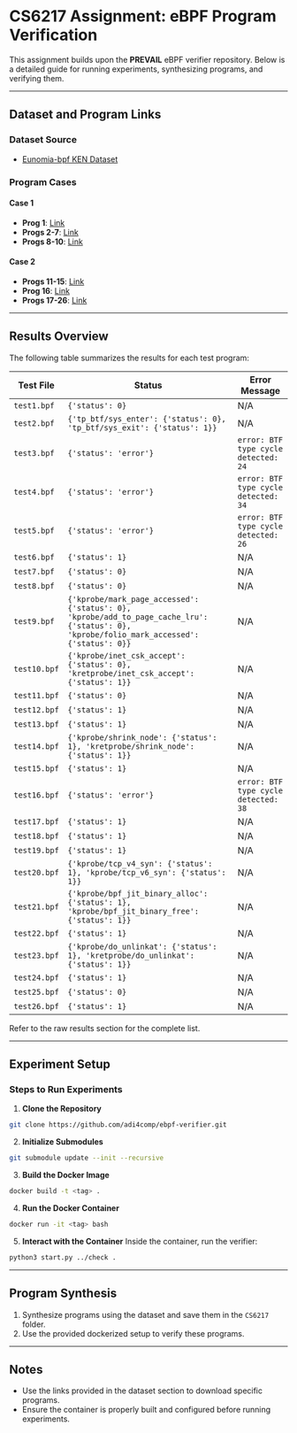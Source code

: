 # CS6217 Assignment: eBPF Program Verification

This assignment builds upon the **PREVAIL** eBPF verifier repository. Below is a detailed guide for running experiments, synthesizing programs, and verifying them.

---

## Dataset and Program Links

### Dataset Source
- [Eunomia-bpf KEN Dataset](https://github.com/eunomia-bpf/KEN/blob/main/dataset/libbpf/output.json)

### Program Cases

#### **Case 1**
- **Prog 1**: [Link](https://shareclaude.pages.dev/c/p5x3r3e34i31gxdf8lnpxfmi)  
- **Progs 2-7**: [Link](https://shareclaude.pages.dev/c/wjs0zw50r9cm69xh1y80uslp)  
- **Progs 8-10**: [Link](https://shareclaude.pages.dev/c/cp6xa813oelkdoa0yyai6b7z)  

#### **Case 2**
- **Progs 11-15**: [Link](https://shareclaude.pages.dev/c/uwuj9vx8at8of8z67o3nyseq)  
- **Prog 16**: [Link](https://shareclaude.pages.dev/c/y62xt2i9w5b7vn9kz69anrcj)  
- **Progs 17-26**: [Link](https://shareclaude.pages.dev/c/nnu6fq4dn0g8y5b9qam8m28n)  

---

## Results Overview

The following table summarizes the results for each test program:

| **Test File**   | **Status**                                                                 | **Error Message**                               |
|------------------|---------------------------------------------------------------------------|------------------------------------------------|
| `test1.bpf`      | `{'status': 0}`                                                          | N/A                                            |
| `test2.bpf`      | `{'tp_btf/sys_enter': {'status': 0}, 'tp_btf/sys_exit': {'status': 1}}`  | N/A                                            |
| `test3.bpf`      | `{'status': 'error'}`                                                   | `error: BTF type cycle detected: 24`          |
| `test4.bpf`      | `{'status': 'error'}`                                                   | `error: BTF type cycle detected: 34`          |
| `test5.bpf`      | `{'status': 'error'}`                                                   | `error: BTF type cycle detected: 26`          |
| `test6.bpf`      | `{'status': 1}`                                                         | N/A                                            |
| `test7.bpf`      | `{'status': 0}`                                                         | N/A                                            |
| `test8.bpf`      | `{'status': 0}`                                                         | N/A                                            |
| `test9.bpf`      | `{'kprobe/mark_page_accessed': {'status': 0}, 'kprobe/add_to_page_cache_lru': {'status': 0}, 'kprobe/folio_mark_accessed': {'status': 0}}` | N/A |
| `test10.bpf`     | `{'kprobe/inet_csk_accept': {'status': 0}, 'kretprobe/inet_csk_accept': {'status': 1}}` | N/A |
| `test11.bpf`     | `{'status': 0}`                                                         | N/A                                            |
| `test12.bpf`     | `{'status': 1}`                                                         | N/A                                            |
| `test13.bpf`     | `{'status': 1}`                                                         | N/A                                            |
| `test14.bpf`     | `{'kprobe/shrink_node': {'status': 1}, 'kretprobe/shrink_node': {'status': 1}}` | N/A |
| `test15.bpf`     | `{'status': 1}`                                                         | N/A                                            |
| `test16.bpf`     | `{'status': 'error'}`                                                   | `error: BTF type cycle detected: 38`          |
| `test17.bpf`     | `{'status': 1}`                                                         | N/A                                            |
| `test18.bpf`     | `{'status': 1}`                                                         | N/A                                            |
| `test19.bpf`     | `{'status': 1}`                                                         | N/A                                            |
| `test20.bpf`     | `{'kprobe/tcp_v4_syn': {'status': 1}, 'kprobe/tcp_v6_syn': {'status': 1}}` | N/A |
| `test21.bpf`     | `{'kprobe/bpf_jit_binary_alloc': {'status': 1}, 'kprobe/bpf_jit_binary_free': {'status': 1}}` | N/A |
| `test22.bpf`     | `{'status': 1}`                                                         | N/A                                            |
| `test23.bpf`     | `{'kprobe/do_unlinkat': {'status': 1}, 'kretprobe/do_unlinkat': {'status': 1}}` | N/A |
| `test24.bpf`     | `{'status': 1}`                                                         | N/A                                            |
| `test25.bpf`     | `{'status': 0}`                                                         | N/A                                            |
| `test26.bpf`     | `{'status': 1}`                                                         | N/A                                            |

Refer to the raw results section for the complete list.

---

## Experiment Setup

### Steps to Run Experiments

1. **Clone the Repository**
```bash
git clone https://github.com/adi4comp/ebpf-verifier.git
```

2. **Initialize Submodules**

```bash
git submodule update --init --recursive
```

3. **Build the Docker Image**
```bash
docker build -t <tag> .
```

4. **Run the Docker Container**
```bash
docker run -it <tag> bash
```

5. **Interact with the Container**
Inside the container, run the verifier:
```bash
python3 start.py ../check .
```

---

## Program Synthesis

1. Synthesize programs using the dataset and save them in the `CS6217` folder.  
2. Use the provided dockerized setup to verify these programs.

---

## Notes

- Use the links provided in the dataset section to download specific programs.
- Ensure the container is properly built and configured before running experiments.
